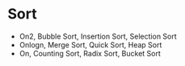 # Sort

- On2, Bubble Sort, Insertion Sort, Selection Sort
- Onlogn, Merge Sort, Quick Sort, Heap Sort
- On, Counting Sort, Radix Sort, Bucket Sort
